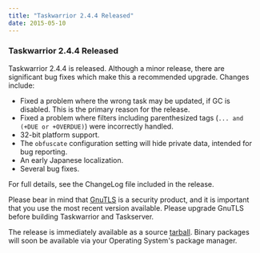 ```yaml
---
title: "Taskwarrior 2.4.4 Released"
date: 2015-05-10
---
```


### Taskwarrior 2.4.4 Released 

Taskwarrior 2.4.4 is released.
Although a minor release, there are significant bug fixes which make this a recommended upgrade.
Changes include:

- Fixed a problem where the wrong task may be updated, if GC is disabled.
  This is the primary reason for the release.
- Fixed a problem where filters including parenthesized tags (`... and (+DUE or +OVERDUE)`) were incorrectly handled.
- 32-bit platform support.
- The `obfuscate` configuration setting will hide private data, intended for bug reporting.
- An early Japanese localization.
- Several bug fixes.

For full details, see the ChangeLog file included in the release.

Please bear in mind that [GnuTLS](https://gnutls.org) is a security product, and it is important that you use the most recent version available.
Please upgrade GnuTLS before building Taskwarrior and Taskserver.

The release is immediately available as a source [tarball](/download).
Binary packages will soon be available via your Operating System\'s package manager.
